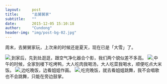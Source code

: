 ```yaml
---
layout:     post
title:      "去舅舅家"
subtitle:   ""
date:       2015-12-05 15:10:18
author:     "Cundong"
header-img: "img/post-bg-02.jpg"
---
```


<P>
    周末，去舅舅家玩，上次来的时候还是夏天，现在已是「大雪」了。
</p>

<a href="#">
    <img src="{{ site.baseurl }}/img/map_32.jpg">
</a>
<span class="caption text-muted">
	到家后，先到处逛逛，跟空气净化器合个影，我们两个貌似差不多高。
</span>

<a href="#">
    <img src="{{ site.baseurl }}/img/map_33.jpg">
</a>
<span class="caption text-muted">
	中午的时候，全家到楼下吃烤鸭，大人吃肉我喝汤，大人吃菜我喝水，顺便吃点大米饭。
</span>

<a href="#">
    <img src="{{ site.baseurl }}/img/map_31.jpg">
</a>
<span class="caption text-muted">
	边吃晚饭，边看姐姐作画。
</span>

<a href="#">
    <img src="{{ site.baseurl }}/img/map_30.jpg">
</a>
<span class="caption text-muted">
	吃完晚饭，就去看姐姐跳舞，我不会唱歌也不会跳舞，只能在旁边鼓掌。
</span>